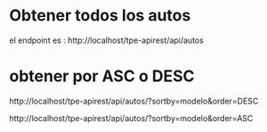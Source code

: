 # Obtener todos los autos
el endpoint es : http://localhost/tpe-apirest/api/autos

# obtener por ASC o DESC

http://localhost/tpe-apirest/api/autos/?sortby=modelo&order=DESC

http://localhost/tpe-apirest/api/autos/?sortby=modelo&order=ASC